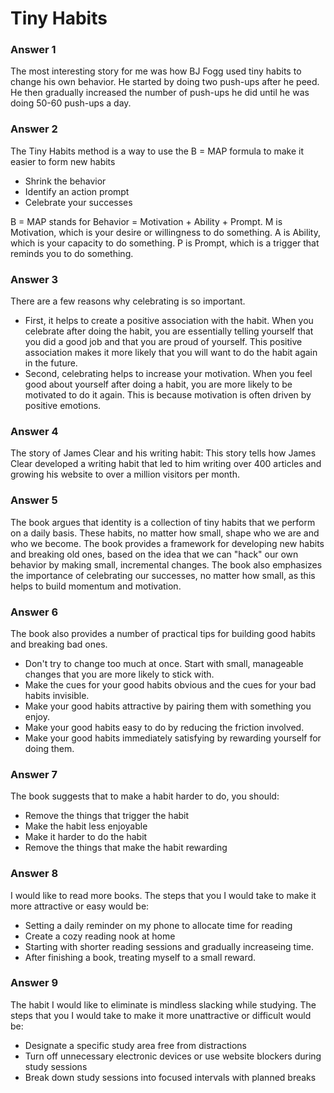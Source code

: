 # Tiny Habits

### Answer 1
The most interesting story for me was how BJ Fogg used tiny habits to change his own behavior. He started by doing two push-ups after he peed. He then gradually increased the number of push-ups he did until he was doing 50-60 push-ups a day.

### Answer 2
The Tiny Habits method is a way to use the B = MAP formula to make it easier to form new habits
- Shrink the behavior
- Identify an action prompt
- Celebrate your successes


B = MAP stands for Behavior = Motivation + Ability + Prompt.
M is Motivation, which is your desire or willingness to do something.
A is Ability, which is your capacity to do something.
P is Prompt, which is a trigger that reminds you to do something.

### Answer 3
There are a few reasons why celebrating is so important.
- First, it helps to create a positive association with the habit. When you celebrate after doing the habit, you are essentially telling yourself that you did a good job and that you are proud of yourself. This positive association makes it more likely that you will want to do the habit again in the future.
- Second, celebrating helps to increase your motivation. When you feel good about yourself after doing a habit, you are more likely to be motivated to do it again. This is because motivation is often driven by positive emotions.


### Answer 4
The story of James Clear and his writing habit: This story tells how James Clear developed a writing habit that led to him writing over 400 articles and growing his website to over a million visitors per month.

### Answer 5
The book argues that identity is a collection of tiny habits that we perform on a daily basis. These habits, no matter how small, shape who we are and who we become. The book provides a framework for developing new habits and breaking old ones, based on the idea that we can "hack" our own behavior by making small, incremental changes. The book also emphasizes the importance of celebrating our successes, no matter how small, as this helps to build momentum and motivation. 

### Answer 6
The book also provides a number of practical tips for building good habits and breaking bad ones. 
- Don't try to change too much at once. Start with small, manageable changes that you are more likely to stick with.
- Make the cues for your good habits obvious and the cues for your bad habits invisible.
- Make your good habits attractive by pairing them with something you enjoy.
- Make your good habits easy to do by reducing the friction involved.
- Make your good habits immediately satisfying by rewarding yourself for doing them.

### Answer 7
The book suggests that to make a habit harder to do, you should:
- Remove the things that trigger the habit
- Make the habit less enjoyable 
- Make it harder to do the habit
- Remove the things that make the habit rewarding

### Answer 8
I would like to read more books. The steps that you I would take to make it more attractive or easy would be:
- Setting a daily reminder on my phone to allocate time for reading
- Create a cozy reading nook at home
- Starting with shorter reading sessions and gradually increaseing time. 
- After finishing a book, treating myself to a small reward.

### Answer 9
The habit I would like to eliminate is mindless slacking while studying. The steps that you I would take to make it more unattractive or difficult would be:
- Designate a specific study area free from distractions
- Turn off unnecessary electronic devices or use website blockers during study sessions
- Break down study sessions into focused intervals with planned breaks

